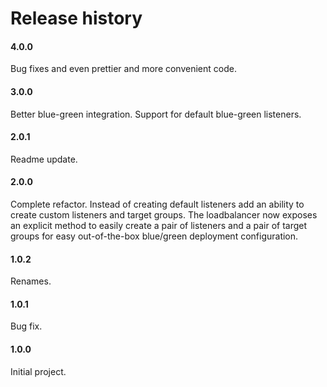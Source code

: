 # Release history

#### 4.0.0
Bug fixes and even prettier and more convenient code.

#### 3.0.0
Better blue-green integration. Support for default blue-green listeners.

#### 2.0.1
Readme update.

#### 2.0.0
Complete refactor. Instead of creating default listeners add an ability to create custom listeners and
target groups. The loadbalancer now exposes an explicit method to easily create a pair of listeners and
a pair of target groups for easy out-of-the-box blue/green deployment configuration.

#### 1.0.2
Renames.

#### 1.0.1
Bug fix.

#### 1.0.0
Initial project.
